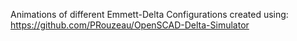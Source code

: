 Animations of different Emmett-Delta Configurations created using:
https://github.com/PRouzeau/OpenSCAD-Delta-Simulator
